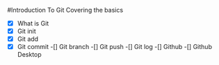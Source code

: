 #Introduction To Git
Covering the basics 

-[x] What  is Git
-[x] Git init 
-[x]  Git add
-[x]  Git commit
-[]  Git branch
-[]  Git push
-[]  Git log
-[]  Github
-[]  Github Desktop
